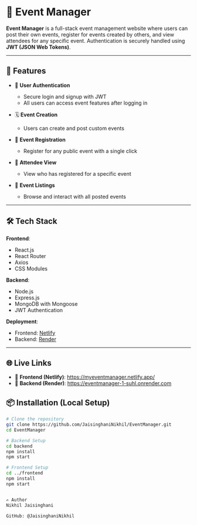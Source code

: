 # 🎉 Event Manager

**Event Manager** is a full-stack event management website where users can post their own events, register for events created by others, and view attendees for any specific event. Authentication is securely handled using **JWT (JSON Web Tokens)**.

---

## 🚀 Features

- 🔐 **User Authentication**
  - Secure login and signup with JWT
  - All users can access event features after logging in

- 🗓️ **Event Creation**
  - Users can create and post custom events

- 🧾 **Event Registration**
  - Register for any public event with a single click

- 👥 **Attendee View**
  - View who has registered for a specific event

- 📃 **Event Listings**
  - Browse and interact with all posted events

---

## 🛠️ Tech Stack

**Frontend**:
- React.js
- React Router
- Axios
- CSS Modules

**Backend**:
- Node.js
- Express.js
- MongoDB with Mongoose
- JWT Authentication

**Deployment**:
- Frontend: [Netlify](https://www.netlify.com/)
- Backend: [Render](https://render.com/)

---

## 🌐 Live Links

- 🔗 **Frontend (Netlify)**: https://myeventmanager.netlify.app/
- 🔗 **Backend (Render)**: https://eventmanager-1-suhl.onrender.com

## 📦 Installation (Local Setup)

```bash
# Clone the repository
git clone https://github.com/JaisinghaniNikhil/EventManager.git
cd EventManager

# Backend Setup
cd backend
npm install
npm start

# Frontend Setup
cd ../frontend
npm install
npm start


✍️ Author
Nikhil Jaisinghani

GitHub: @JaisinghaniNikhil
